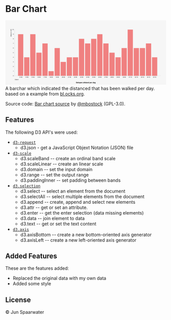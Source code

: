 # Bar Chart
![Preview link](preview.png)
A barchar which indicated the distanced that has been walked per day.
<br/> based on a example from [bl.ocks.org](https://bl.ocks.org).

Source code: [Bar chart source](https://bl.ocks.org/mbostock/3885304) by [@mbostock](https://github.com/mbostock) (GPL-3.0).

## Features
The following D3 API's were used:
- [`d3-request`](https://github.com/d3/d3-request)
	- d3.json - get a JavaScript Objext Notation (JSON) file
- [`d3-scale`](https://github.com/d3/d3-scale)
	- d3.scaleBand --  create an ordinal band scale
	- d3.scaleLinear -- create an linear scale
	- d3.domain -- set the input domain
	- d3.range -- set the output range
	- d3.paddingInner -- set padding between bands
- [`d3.selection`](https://github.com/d3/d3-selection)
	- d3.select -- select an element from the document
	- d3.selectAll -- select multiple elements from the document
	- d3.append -- create, append and select new elements
	- d3.attr -- get or set an attribute.
	- d3.enter -- get the enter selection (data missing elements)
	- d3.data -- join element to data
	- d3.text -- get or set the text content
- [`d3.axis`](https://github.com/d3/d3-axis)
	- d3.axisBottom -- create a new bottom-oriented axis generator
	- d3.axisLeft -- create a new left-oriented axis generator

## Added Features
These are the features added:
- Replaced the original data with my own data
- Added some style

## License
© Jun Spaarwater
